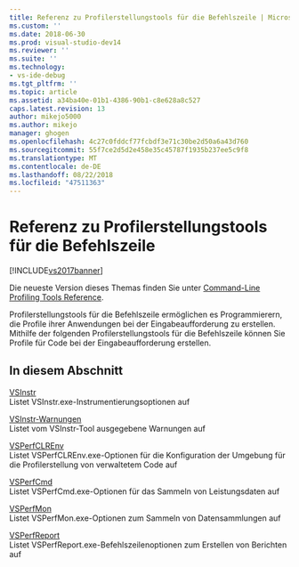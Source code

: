 ```yaml
---
title: Referenz zu Profilerstellungstools für die Befehlszeile | Microsoft-Dokumentation
ms.custom: ''
ms.date: 2018-06-30
ms.prod: visual-studio-dev14
ms.reviewer: ''
ms.suite: ''
ms.technology:
- vs-ide-debug
ms.tgt_pltfrm: ''
ms.topic: article
ms.assetid: a34ba40e-01b1-4386-90b1-c8e628a8c527
caps.latest.revision: 13
author: mikejo5000
ms.author: mikejo
manager: ghogen
ms.openlocfilehash: 4c27c0fddcf77fcbdf3e71c30be2d50a6a43d760
ms.sourcegitcommit: 55f7ce2d5d2e458e35c45787f1935b237ee5c9f8
ms.translationtype: MT
ms.contentlocale: de-DE
ms.lasthandoff: 08/22/2018
ms.locfileid: "47511363"
---
```

# <a name="command-line-profiling-tools-reference"></a>Referenz zu Profilerstellungstools für die Befehlszeile
[!INCLUDE[vs2017banner](../includes/vs2017banner.md)]

Die neueste Version dieses Themas finden Sie unter [Command-Line Profiling Tools Reference](https://docs.microsoft.com/visualstudio/profiling/command-line-profiling-tools-reference).  
  
Profilerstellungstools für die Befehlszeile ermöglichen es Programmierern, die Profile ihrer Anwendungen bei der Eingabeaufforderung zu erstellen. Mithilfe der folgenden Profilerstellungstools für die Befehlszeile können Sie Profile für Code bei der Eingabeaufforderung erstellen.  
  
## <a name="in-this-section"></a>In diesem Abschnitt  
 [VSInstr](../profiling/vsinstr.md)  
 Listet VSInstr.exe-Instrumentierungsoptionen auf  
  
 [VSInstr-Warnungen](../profiling/vsinstr-warnings.md)  
 Listet vom VSInstr-Tool ausgegebene Warnungen auf  
  
 [VSPerfCLREnv](../profiling/vsperfclrenv.md)  
 Listet VSPerfCLREnv.exe-Optionen für die Konfiguration der Umgebung für die Profilerstellung von verwaltetem Code auf  
  
 [VSPerfCmd](../profiling/vsperfcmd.md)  
 Listet VSPerfCmd.exe-Optionen für das Sammeln von Leistungsdaten auf  
  
 [VSPerfMon](../profiling/vsperfmon.md)  
 Listet VSPerfMon.exe-Optionen zum Sammeln von Datensammlungen auf  
  
 [VSPerfReport](../profiling/vsperfreport.md)  
 Listet VSPerfReport.exe-Befehlszeilenoptionen zum Erstellen von Berichten auf



